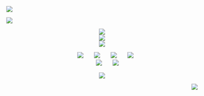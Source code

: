 ![](https://komarev.com/ghpvc/?username=NiGHTWlNG&style=for-the-badge)

  [<img src="https://file.garden/ZiyMFQQoJTlsDCta/graphics/watermark1" />](https://github.com/WRlOTHESLEY)
<p align="center">
<img src="https://file.garden/ZiyMFQQoJTlsDCta/graphics/div1.png" /> <br>
  <img src="https://i.imgur.com/O0sAalI.png" /> <br>
<img src="https://file.garden/ZiyMFQQoJTlsDCta/graphics/nightwing4" /> <br>
</p>
<div align="center">
  
 　 [<img src="https://file.garden/ZiyMFQQoJTlsDCta/graphics/guestbookk.png" />](https://bemyguest.123guestbook.com/)　　[<img src="https://file.garden/ZiyMFQQoJTlsDCta/graphics/retrospring.png" />](https://retrospring.net/@richardgrayson)　　[<img src="https://file.garden/ZiyMFQQoJTlsDCta/graphics/rmkshig.png" />](https://rentry.co/dickgrayson0)　　[<img src="https://file.garden/ZiyMFQQoJTlsDCta/graphics/copied.png" />](https://rentry.co/shigcopiers)<br>　　[<img src="https://file.garden/ZiyMFQQoJTlsDCta/graphics/helpalestine.png" />](https://arab.org/click-to-help/palestine/)　　[<img src="https://file.garden/ZiyMFQQoJTlsDCta/graphics/pthelp%2B.png" />](https://rentry.co/ponytownhelp)　　
  </div>
<p align="center">
<img src="https://file.garden/ZiyMFQQoJTlsDCta/graphics/div2.png"/>
</p>
<div align="right">
  
  [<img src="https://file.garden/ZiyMFQQoJTlsDCta/graphics/watermark1" />](https://github.com/WRlOTHESLEY)
</div>
